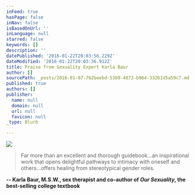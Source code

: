 ```yaml
---
inFeed: true
hasPage: false
inNav: false
isBasedOnUrl: ''
inLanguage: null
starred: false
keywords: []
description: ''
datePublished: '2016-01-22T20:03:56.229Z'
dateModified: '2016-01-22T20:03:36.912Z'
title: Praise from Sexuality Expert Karla Baur
author: []
sourcePath: _posts/2016-01-07-762beebd-53b9-4873-b964-33261d5a59c7.md
published: true
authors: []
publisher:
  name: null
  domain: null
  url: null
  favicon: null
_type: Blurb

---
```

![](https://the-grid-user-content.s3-us-west-2.amazonaws.com/9874a356-470c-4667-a862-d45fb0423b2e.jpg)

> Far more than an excellent and thorough guidebook...an inspirational work that opens delightful pathways to intimacy with oneself and others...offers healing from stereotypical gender roles.

**-- Karla Baur, M.S.W., sex therapist and co-author of _Our Sexuality_, the best-selling college textbook**